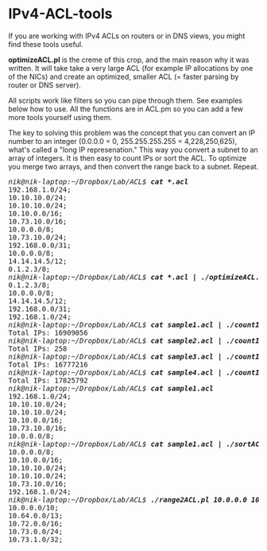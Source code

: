 # IPv4-ACL-tools

If you are working with IPv4 ACLs on routers or in DNS views, you might find these tools useful.

<b>optimizeACL.pl</b> is the creme of this crop, and the main reason why it was written.  It will take take a very large ACL (for example IP allocations by one of the NICs) and create an optimized, smaller ACL (= faster parsing by router or DNS server).

All scripts work like filters so you can pipe through them.  See examples below how to use.  All the functions are in ACL.pm so you can add a few more tools yourself using them.

The key to solving this problem was the concept that you can convert an IP number to an integer (0.0.0.0 = 0, 255.255.255.255 = 4,228,250,625), what's called a "long IP represenation."  This way you convert a subnet to an array of integers.  It is then easy to count IPs or sort the ACL.  To optimize you merge two arrays, and then convert the range back to a subnet.  Repeat.

<pre>
<i>nik@nik-laptop:~/Dropbox/Lab/ACL$ <b>cat *.acl</b></i>
192.168.1.0/24;
10.10.10.0/24;
10.10.10.0/24;
10.10.0.0/16;
10.73.10.0/16;
10.0.0.0/8;
10.73.10.0/24;
192.168.0.0/31;
10.0.0.0/8;
14.14.14.5/12;
0.1.2.3/8;
<i>nik@nik-laptop:~/Dropbox/Lab/ACL$ <b>cat *.acl | ./optimizeACL.pl</b></i>
0.1.2.3/8;
10.0.0.0/8;
14.14.14.5/12;
192.168.0.0/31;
192.168.1.0/24;
<i>nik@nik-laptop:~/Dropbox/Lab/ACL$ <b>cat sample1.acl | ./countIP.pl</b></i>
Total IPs: 16909056
<i>nik@nik-laptop:~/Dropbox/Lab/ACL$ <b>cat sample2.acl | ./countIP.pl</b></i>
Total IPs: 258
<i>nik@nik-laptop:~/Dropbox/Lab/ACL$ <b>cat sample3.acl | ./countIP.pl</b></i>
Total IPs: 16777216
<i>nik@nik-laptop:~/Dropbox/Lab/ACL$ <b>cat sample4.acl | ./countIP.pl</b></i>
Total IPs: 17825792
<i>nik@nik-laptop:~/Dropbox/Lab/ACL$ <b>cat sample1.acl</b></i>
192.168.1.0/24;
10.10.10.0/24;
10.10.10.0/24;
10.10.0.0/16;
10.73.10.0/16;
10.0.0.0/8;
<i>nik@nik-laptop:~/Dropbox/Lab/ACL$ <b>cat sample1.acl | ./sortACL.pl</b></i>
10.0.0.0/8;
10.10.0.0/16;
10.10.10.0/24;
10.10.10.0/24;
10.73.10.0/16;
192.168.1.0/24;
<i>nik@nik-laptop:~/Dropbox/Lab/ACL$ <b>./range2ACL.pl 10.0.0.0 10.73.1.0</b></i>
10.0.0.0/10;
10.64.0.0/13;
10.72.0.0/16;
10.73.0.0/24;
10.73.1.0/32;
</pre>
